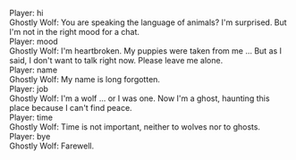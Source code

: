 Player: hi  
Ghostly Wolf: You are speaking the language of animals? I'm surprised. But I'm not in the right mood for a chat.  
Player: mood  
Ghostly Wolf: I'm heartbroken. My puppies were taken from me ... But as I said, I don't want to talk right now. Please leave me alone.  
Player: name  
Ghostly Wolf: My name is long forgotten.  
Player: job  
Ghostly Wolf: I'm a wolf ... or I was one. Now I'm a ghost, haunting this place because I can't find peace.  
Player: time  
Ghostly Wolf: Time is not important, neither to wolves nor to ghosts.  
Player: bye  
Ghostly Wolf: Farewell.  
